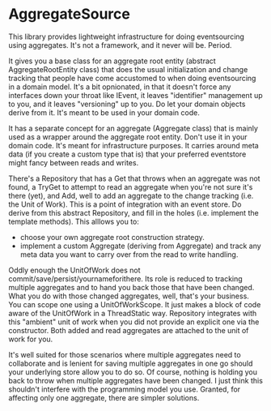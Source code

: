 AggregateSource
===============

This library provides lightweight infrastructure for doing eventsourcing using aggregates. It's not a framework, and it never will be. Period.

It gives you a base class for an aggregate root entity (abstract AggregateRootEntity class) that does the usual initialization and change tracking that people have come accustomed to when doing eventsourcing in a domain model. It's a bit opnionated, in that it doesn't force any interfaces down your throat like IEvent, it leaves "identifier" management up to you, and it leaves "versioning" up to you. Do let your domain objects derive from it. It's meant to be used in your domain code.

It has a separate concept for an aggregate (Aggregate class) that is mainly used as a wrapper around the aggregate root entity. Don't use it in your domain code. It's meant for infrastructure purposes. It carries around meta data (if you create a custom type that is) that your preferred eventstore might fancy between reads and writes.

There's a Repository<T> that has a Get that throws when an aggregate was not found, a TryGet to attempt to read an aggregate when you're not sure it's there (yet), and Add, well to add an aggregate to the change tracking (i.e. the Unit of Work). This is a point of integration with an event store. Do derive from this abstract Repository, and fill in the holes (i.e. implement the template methods). This alllows you to:

* choose your own aggregate root construction strategy.
* implement a custom Aggregate (deriving from Aggregate) and track any meta data you want to carry over from the read to write handling.

Oddly enough the UnitOfWork does not commit/save/persist/yournameforithere. Its role is reduced to tracking multiple aggregates and to hand you back those that have been changed. What you do with those changed aggregates, well, that's your business. You can scope one using a UnitOfWorkScope. It just makes a block of code aware of the UnitOfWork in a ThreadStatic way. Repository integrates with this "ambient" unit of work when you did not provide an explicit one via the constructor. Both added and read aggregates are attached to the unit of work for you.

It's well suited for those scenarios where multiple aggregates need to collaborate and is lenient for saving multiple aggregates in one go should your underlying store allow you to do so. Of course, nothing is holding you back to throw when multiple aggregates have been changed. I just think this shouldn't interfere with the programming model you use. Granted, for affecting only one aggregate, there are simpler solutions. 